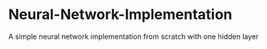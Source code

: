 # Neural-Network-Implementation
A simple neural network implementation from scratch with one hidden layer
